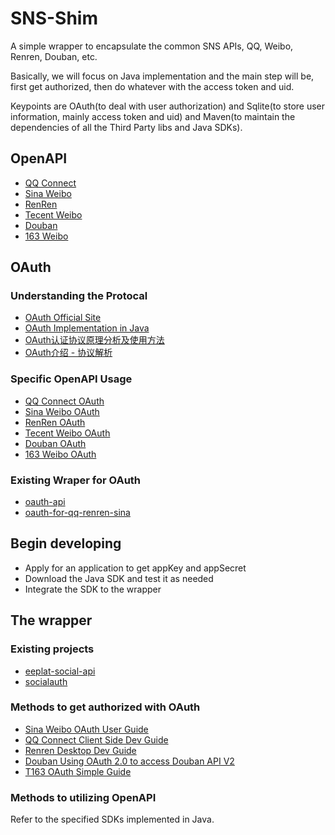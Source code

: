 SNS-Shim
========

A simple wrapper to encapsulate the common SNS APIs, QQ, Weibo, Renren, Douban, etc.

Basically, we will focus on Java implementation and the main step will be, first get authorized, then do whatever with the access token and uid.

Keypoints are OAuth(to deal with user authorization) and Sqlite(to store user information, mainly access token and uid) and Maven(to maintain the dependencies of all the Third Party libs and Java SDKs).

## OpenAPI
*   [QQ Connect](http://connect.qq.com/)
*   [Sina Weibo](http://open.weibo.com/)
*   [RenRen](http://dev.renren.com/)
*   [Tecent Weibo](http://dev.t.qq.com/)
*   [Douban](http://developers.douban.com/)
*   [163 Weibo](http://open.t.163.com/)

## OAuth

### Understanding the Protocal
*   [OAuth Official Site](http://oauth.net/)
*   [OAuth Implementation in Java](http://blog.csdn.net/zhujing244/article/details/6682440)
*   [OAuth认证协议原理分析及使用方法](http://kejibo.com/oauth/)
*   [OAuth介绍 - 协议解析](http://plaintext.blog.edu.cn/2011/704841.html)

### Specific OpenAPI Usage
*   [QQ Connect OAuth](http://wiki.opensns.qq.com/wiki/%E3%80%90QQ%E7%99%BB%E5%BD%95%E3%80%91Qzone_OAuth2.0%E7%AE%80%E4%BB%8B#2._QQ.E7.99.BB.E5.BD.95OAuth2.0.E7.9A.84.E5.A4.84.E7.90.86.E6.B5.81.E7.A8.8B)
*   [Sina Weibo OAuth](http://open.weibo.com/wiki/OAuth)
*   [RenRen OAuth](http://wiki.dev.renren.com/wiki/Authentication)
*   [Tecent Weibo OAuth](http://wiki.open.t.qq.com/index.php/OAuth%E6%8E%88%E6%9D%83%E8%AF%B4%E6%98%8E)
*   [Douban OAuth](http://www.douban.com/service/apidoc/auth)
*   [163 Weibo OAuth](http://open.t.163.com/wiki/index.php?title=OAuth%E6%8E%88%E6%9D%83%E8%AF%B4%E6%98%8E)

### Existing Wraper for OAuth
*   [oauth-api](http://code.google.com/p/oauth-api/)
*   [oauth-for-qq-renren-sina](https://code.google.com/p/oauth-for-qq-renren-sina/)

## Begin developing
*   Apply for an application to get appKey and appSecret
*   Download the Java SDK and test it as needed
*   Integrate the SDK to the wrapper

## The wrapper
### Existing projects
*   [eeplat-social-api](http://code.google.com/p/eeplat-social-api/)
*   [socialauth](http://code.google.com/p/socialauth/)

### Methods to get authorized with OAuth
*   [Sina Weibo OAuth User Guide](http://open.weibo.com/wiki/%E6%8E%88%E6%9D%83%E6%9C%BA%E5%88%B6%E8%AF%B4%E6%98%8E)
*   [QQ Connect Client Side Dev Guide](http://wiki.opensns.qq.com/wiki/%E3%80%90QQ%E7%99%BB%E5%BD%95%E3%80%91%E5%BC%80%E5%8F%91%E6%94%BB%E7%95%A5_Client-side)
*   [Renren Desktop Dev Guide](http://wiki.dev.renren.com/wiki/%E6%A1%8C%E9%9D%A2%E5%AE%A2%E6%88%B7%E7%AB%AF%E6%8E%A5%E5%85%A5#.E7.AE.80.E4.BB.8B)
*   [Douban Using OAuth 2.0 to access Douban API V2](http://developers.douban.com/wiki/?title=oauth2#access_token)
*   [T163 OAuth Simple Guide](http://open.t.163.com/wiki/index.php?title=OAuth%E6%8E%88%E6%9D%83%E8%AF%B4%E6%98%8E)

### Methods to utilizing OpenAPI
Refer to the specified SDKs implemented in Java.

